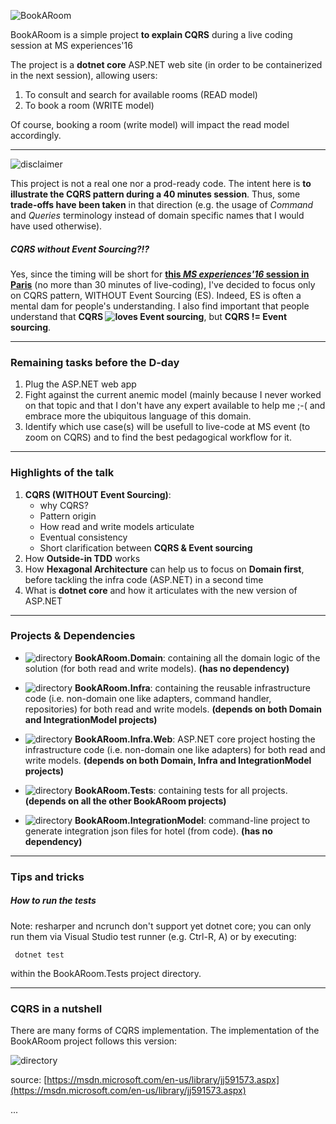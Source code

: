 ![BookARoom](https://github.com/tpierrain/cqrs/blob/master/images/bookARoom.gif?raw=true)

BookARoom is a simple project __to explain CQRS__ during a live coding session at MS experiences'16

The project is a __dotnet core__ ASP.NET web site (in order to be containerized in the next session), allowing users:

1. To consult and search for available rooms (READ model)
2. To book a room (WRITE model)

Of course, booking a room (write model) will impact the read model accordingly.

---
![disclaimer](https://github.com/tpierrain/cqrs/blob/master/images/disclaimer.gif?raw=true)

This project is not a real one nor a prod-ready code. The intent here is __to illustrate the CQRS pattern during a 40 minutes session__. Thus, some __trade-offs have been taken__ in that direction (e.g. the usage of *Command* and *Queries* terminology instead of domain specific names that I would have used otherwise).

##### CQRS without Event Sourcing?!?
Yes, since the timing will be short for __[this *MS experiences'16* session in Paris](https://experiences.microsoft.fr/Event/speaker/thomas-pierrain/e11c8e2e-f572-e611-80c3-000d3a2229a6)__ (no more than 30 minutes of live-coding), I've decided to focus only on CQRS pattern, WITHOUT Event Sourcing (ES). Indeed, ES is often a mental dam for people's understanding. 
I also find important that people understand that __CQRS ![loves](https://github.com/tpierrain/cqrs/blob/master/images/heart.png?raw=true) Event sourcing__, but __CQRS != Event sourcing__.

---

### Remaining tasks before the D-day

1. Plug the ASP.NET web app
1. Fight against the current anemic model (mainly because I never worked on that topic and that I don't have any expert available to help me ;-( and embrace more the ubiquitous language of this domain.
1. Identify which use case(s) will be usefull to live-code at MS event (to zoom on CQRS) and to find the best pedagogical workflow for it.



---

### Highlights of the talk

1. __CQRS (WITHOUT Event Sourcing)__:
    - why CQRS?
    - Pattern origin
    - How read and write models articulate
    - Eventual consistency
    - Short clarification between __CQRS & Event sourcing__
1. How __Outside-in TDD__ works
1. How __Hexagonal Architecture__ can help us to focus on __Domain first__, before tackling the infra code (ASP.NET) in a second time
1. What is __dotnet core__ and how it articulates with the new version of ASP.NET


---

### Projects & Dependencies
- ![directory](https://github.com/tpierrain/cqrs/blob/master/images/directory.png?raw=true) __BookARoom.Domain__:  containing all the domain logic of the solution (for both read and write models). __(has no dependency)__

- ![directory](https://github.com/tpierrain/cqrs/blob/master/images/directory.png?raw=true) __BookARoom.Infra__: containing the reusable infrastructure code (i.e. non-domain one like adapters, command handler, repositories) for both read and write models. __(depends on both Domain and IntegrationModel projects)__

- ![directory](https://github.com/tpierrain/cqrs/blob/master/images/directory.png?raw=true) __BookARoom.Infra.Web__: ASP.NET core project hosting the infrastructure code (i.e. non-domain one like adapters) for both read and write models. __(depends on both Domain, Infra and IntegrationModel projects)__

- ![directory](https://github.com/tpierrain/cqrs/blob/master/images/directory.png?raw=true) __BookARoom.Tests__: containing tests for all projects. __(depends on all the other BookARoom projects)__

- ![directory](https://github.com/tpierrain/cqrs/blob/master/images/directory.png?raw=true) __BookARoom.IntegrationModel__: command-line project to generate integration json files for hotel (from code). __(has no dependency)__

---

### Tips and tricks

##### How to run the tests

Note: resharper and ncrunch don't support yet dotnet core; you can only run them via Visual Studio test runner (e.g. Ctrl-R, A) or by executing:

     dotnet test 

within the BookARoom.Tests project directory.

---

### CQRS in a nutshell

There are many forms of CQRS implementation. The implementation of the BookARoom project follows this version:

![directory](https://github.com/tpierrain/cqrs/blob/master/images/CQRSdiagram.png?raw=true)

source: [https://msdn.microsoft.com/en-us/library/jj591573.aspx](https://msdn.microsoft.com/en-us/library/jj591573.aspx)

...
